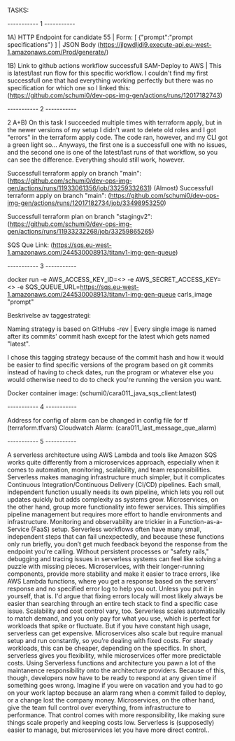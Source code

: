 TASKS:

----------- 1 -----------

1A)
HTTP Endpoint for candidate 55 | Form: [ {"prompt":"prompt specifications"} ] | JSON Body
(https://jlpwdljdi9.execute-api.eu-west-1.amazonaws.com/Prod/generate/)

1B)
Link to github actions workflow successfull SAM-Deploy to AWS | This is latest/last run flow for this specific workflow. 
I couldn't find my first successfull one that had everything working perfectly but there was no specification for which one so I linked this:
(https://github.com/schumi0/dev-ops-img-gen/actions/runs/12017182743)


----------- 2 -----------

2 A+B) 
On this task I succeeded multiple times with terraform apply, but in the newer versions of my setup I didn't want to delete old roles and I got "errors" in the terraform apply code. The code ran, however, and my CLI got a green light so...
Anyways, the first one is a successfull one with no issues, and the second one is one of the latest/last runs of that workflow, so you can see the difference. Everything should still work, however.

Successfull terraform apply on branch "main":
(https://github.com/schumi0/dev-ops-img-gen/actions/runs/11933061356/job/33259332631)
(Almost) Successfull terraform apply on branch "main":
(https://github.com/schumi0/dev-ops-img-gen/actions/runs/12017182734/job/33498953250)


Successfull terraform plan on branch "stagingv2":
(https://github.com/schumi0/dev-ops-img-gen/actions/runs/11933232268/job/33259865265)


SQS Que Link:
(https://sqs.eu-west-1.amazonaws.com/244530008913/titanv1-img-gen-queue)


----------- 3 -----------

docker run -e AWS_ACCESS_KEY_ID=<> -e AWS_SECRET_ACCESS_KEY=<> -e SQS_QUEUE_URL=https://sqs.eu-west-1.amazonaws.com/244530008913/titanv1-img-gen-queue carls_image "prompt"

Beskrivelse av taggestrategi:

Naming strategy is based on GitHubs -rev | Every single image is named after its commits' commit hash except for the latest which gets named "latest". 

I chose this tagging strategy because of the commit hash and how it would be easier to find specific versions of the program based on git commits instead of having to check dates, run the program or whatever else you would otherwise need
to do to check you're running the version you want. 

Docker container image:
(schumi0/cara011_java_sqs_client:latest)


----------- 4 -----------

Address for config of alarm can be changed in config file for tf (terraform.tfvars)
Cloudwatch Alarm:
(cara011_last_message_que_alarm)

----------- 5 -----------

A serverless architecture using AWS Lambda and tools like Amazon SQS works quite differently from a microservices approach, especially when it comes to automation, monitoring, scalability, and team responsibilities. Serverless makes managing infrastructure much simpler, but it  complicates Continuous Integration/Continuous Delivery (CI/CD) pipelines. Each small, independent function usually needs its own pipeline, which lets you roll out updates quickly but adds complexity as systems grow. Microservices, on the other hand, group more functionality into fewer services. This simplifies pipeline management but requires more effort to handle environments and infrastructure. 
  Monitoring and observability are trickier in a Function-as-a-Service (FaaS) setup. Serverless workflows often have many small, independent steps that can fail unexpectedly, and because these functions only run briefly, you don’t get much feedback beyond the  response from the endpoint you’re calling. Without persistent processes or "safety rails," debugging and tracing issues in serverless systems can feel like solving a puzzle with missing pieces. Microservices, with their longer-running components, provide more stability and make it easier to trace errors, like AWS Lambda functions, where you get a response based on the servers' response and no specified error log to help you out.  Unless you put it in yourself, that is. I'd argue that fixing errors localy will most likely always be easier than searching through an entire tech stack to find a specific case issue. 
  Scalability and cost control vary, too. Serverless scales automatically to match demand, and you only pay for what you use, which is perfect for workloads that spike or fluctuate. But if you have constant high usage, serverless can get expensive. Microservices also scale but require manual setup and run constantly, so you’re dealing with fixed costs. For steady workloads, this can be cheaper, depending on the specifics. In short, serverless gives you flexibility, while microservices offer more predictable costs.
  Using  Serverless functions and architecture you pawn a lot of the maintanence responsibility onto the architecture providers. Because of this, though, developers now have to be ready to respond at any given time if something goes wrong. Imagine if you were on vacation and you had to go on your work laptop because an alarm rang when a commit failed to deploy, or a change lost the company money. Microservices, on the other hand, give the team full control over everything, from infrastructure to performance. That control comes with more responsibility, like making sure things scale properly and keeping costs low. Serverless is (supposedly) easier to manage, but microservices let you have more direct control..
